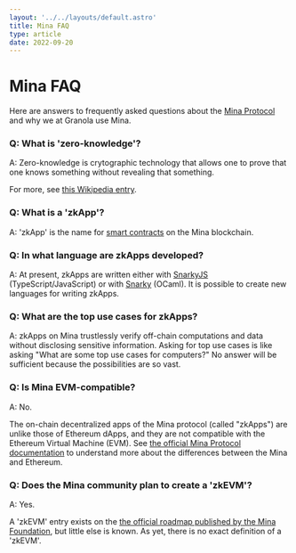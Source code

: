 ```yaml
---
layout: '../../layouts/default.astro'
title: Mina FAQ
type: article
date: 2022-09-20
---
```


# Mina FAQ

Here are answers to frequently asked questions about the [Mina
Protocol](https://minaprotocol.com) and why we at Granola use Mina.


### Q: What is 'zero-knowledge'?

A: Zero-knowledge is crytographic technology that allows one to prove that one
knows something without revealing that something.

For more, see [this Wikipedia entry](https://en.wikipedia.org/wiki/Zero-knowledge_proof).


### Q: What is a 'zkApp'?

A: 'zkApp' is the name for [smart
contracts](https://en.wikipedia.org/wiki/Smart_contract) on the Mina
blockchain.


### Q: In what language are zkApps developed?

A: At present, zkApps are written either with
[SnarkyJS](https://github.com/o1-labs/snarkyjs) (TypeScript/JavaScript) or with
[Snarky](https://github.com/o1-labs/snarky) (OCaml). It is possible to create
new languages for writing zkApps.


### Q: What are the top use cases for zkApps?

A: zkApps on Mina trustlessly verify off-chain computations and data without
disclosing sensitive information. Asking for top use cases is like asking "What
are some top use cases for computers?" No answer will be sufficient because the
possibilities are so vast.


### Q: Is Mina EVM-compatible?

A: No.

The on-chain decentralized apps of the Mina protocol (called "zkApps") are
unlike those of Ethereum dApps, and they are not compatible with the Ethereum
Virtual Machine (EVM).
See [the official Mina Protocol
documentation](https://docs.minaprotocol.com/zkapps/zkapps-for-ethereum-developers)
to understand more about the differences between the Mina and Ethereum.


### Q: Does the Mina community plan to create a 'zkEVM'?

A: Yes.

A 'zkEVM' entry exists on the [the official roadmap published by the Mina
Foundation](https://minaprotocol.com/mina-roadmap), but little else is known.
As yet, there is no exact definition of a 'zkEVM'.


<!--
### Q: Why should developers build on Mina instead of Ethereum?

- Mina Protocol supports zero-knowledge proofs and zero-knowledge applications (zkApps) natively. This put the power of ZK tech in the hands of developers since day one.
- Mina is on the cutting edge of ZK tech, being the first to implement some of the revolutionary cryptographic primitives.
- Mina is quickly gaining market share, but is still comparatively small. The chances of developing a major application on Mina are much higher than on Ethereum.

#### *Why should developers build on Mina and not Aleo?*

#### *Why should developers build on Mina and not Polygon?*

#### *What does it mean when you say Mina is a “succinct blockchain”?*

- The Mina blockchain is considered to be "succinct." this means that a node on the network doesn't need to replay the entire transaction history of the network in order to verify the current state of the chain
- It also means that any member on the network only needs to maintain up to *k* blocks of history in its state at any time, where *k* is currently set to 290
- This is accomplished by using recursive composition of Zero Knowledge proofs that are generated with every block, guaranteeing a constant, size, and hence, a succinct chain.

It's validity can be represented by a 22kB zk-SNARK

#### *How is Mina’s blockchain only 22kB?*

- Mina's blockchain is unique in that it maintains a constant size of 22kB. It accomplishes this by recursively composing Zero Knowledge proofs (TODO: add more // I added the paragraph below and we can work on combining/mixing)
- Mina's blockchain is small in size because it uses a novel consensus mechanism called "Proof of Stake Snapshots" that reduces the amount of data that needs to be stored by each node in the network. Essentially Mina Protocol takes the equivalent of a digital snapshot of the previous blocks and then puts that “photo” of the previous blocks together with the new transaction. This mechanism allows Mina to produce small block sizes and reduce the amount of data that must be stored to maintain the security and integrity of the blockchain. Additionally, Mina uses a compact Merkle tree data structure to store the blockchain state, further reducing the storage requirements for each node.

That's not the whole story. The zk-SNARK which represents the validity of all transitions of the Mina blockchain is 22kB. The totality of blocks on Mina is much larger, but a block producer does not need to retain all the blocks to particiapte in consensus. They only need to the most recent 290 blocks.

-->
